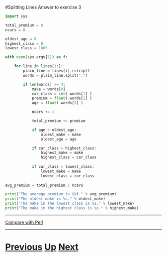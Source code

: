 #Splitting Lines Answer to exercise 3

```python
import sys

total_premium = 0
ncars = 0

oldest_age = 0
highest_class = 0
lowest_class = 1000

with open(sys.argv[1]) as f:

    for line in lines[1:]:
        plain_line = lines[i].rstrip()
        words = plain_line.split(",")

        if len(words) >= 4:
            make = words[0]
            car_class = int( words[1] )
            premium = float( words[2] )
            age = float( words[3] )

            ncars += 1

            total_premium += premium

            if age > oldest_age:
                oldest_make = make
                oldest_age = age

            if car_class > highest_class:
                highest_make = make
                highest_class = car_class
    
            if car_class < lowest_class:
                lowest_make = make
                lowest_class = car_class
 
avg_premium = total_premium / ncars

print("The average premium is $%f." % avg_premium)
print("The oldest make is %s." % oldest_make)
print("The make in the lowest class is %s." % lowest_make)
print("The make in the highest class is %s." % highest_make)
```

***

[Compare with Perl](../beginning_perl/splitting_answer3.md)

***

# [Previous](splitting.md) [Up](README.md) [Next](splitting.md)

